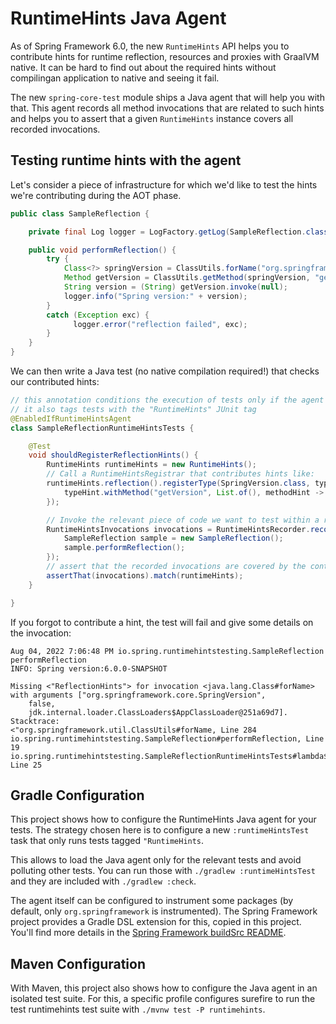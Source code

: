 # RuntimeHints Java Agent

As of Spring Framework 6.0, the new `RuntimeHints` API helps you to contribute hints for runtime reflection, resources and proxies with GraalVM native.
It can be hard to find out about the required hints without compilingan application to native and seeing it fail.

The new `spring-core-test` module ships a Java agent that will help you with that.
This agent records all method invocations that are related to such hints and helps you to assert that a given `RuntimeHints` instance
covers all recorded invocations.

## Testing runtime hints with the agent

Let's consider a piece of infrastructure for which we'd like to test the hints we're contributing during the AOT phase.

```java
public class SampleReflection {

	private final Log logger = LogFactory.getLog(SampleReflection.class);

	public void performReflection() {
		try {
			Class<?> springVersion = ClassUtils.forName("org.springframework.core.SpringVersion", null);
			Method getVersion = ClassUtils.getMethod(springVersion, "getVersion");
			String version = (String) getVersion.invoke(null);
			logger.info("Spring version:" + version);
		}
		catch (Exception exc) {
			  logger.error("reflection failed", exc);
		}
	}
}
```

We can then write a Java test (no native compilation required!) that checks our contributed hints:

```java
// this annotation conditions the execution of tests only if the agent is loaded in the current JVM
// it also tags tests with the "RuntimeHints" JUnit tag
@EnabledIfRuntimeHintsAgent
class SampleReflectionRuntimeHintsTests {

	@Test
	void shouldRegisterReflectionHints() {
		RuntimeHints runtimeHints = new RuntimeHints();
		// Call a RuntimeHintsRegistrar that contributes hints like:
		runtimeHints.reflection().registerType(SpringVersion.class, typeHint -> {
			typeHint.withMethod("getVersion", List.of(), methodHint -> methodHint.withMode(ExecutableMode.INVOKE));
		});

		// Invoke the relevant piece of code we want to test within a recording lambda
		RuntimeHintsInvocations invocations = RuntimeHintsRecorder.record(() -> {
			SampleReflection sample = new SampleReflection();
			sample.performReflection();
		});
		// assert that the recorded invocations are covered by the contributed hints
		assertThat(invocations).match(runtimeHints);
	}

}
```

If you forgot to contribute a hint, the test will fail and give some details on the invocation:

```
Aug 04, 2022 7:06:48 PM io.spring.runtimehintstesting.SampleReflection performReflection
INFO: Spring version:6.0.0-SNAPSHOT

Missing <"ReflectionHints"> for invocation <java.lang.Class#forName>
with arguments ["org.springframework.core.SpringVersion",
    false,
    jdk.internal.loader.ClassLoaders$AppClassLoader@251a69d7].
Stacktrace:
<"org.springframework.util.ClassUtils#forName, Line 284
io.spring.runtimehintstesting.SampleReflection#performReflection, Line 19
io.spring.runtimehintstesting.SampleReflectionRuntimeHintsTests#lambda$shouldRegisterReflectionHints$0, Line 25
```

## Gradle Configuration

This project shows how to configure the RuntimeHints Java agent for your tests.
The strategy chosen here is to configure a new `:runtimeHintsTest` task that only runs tests tagged `"RuntimeHints`.

This allows to load the Java agent only for the relevant tests and avoid polluting other tests.
You can run those with `./gradlew :runtimeHintsTest` and they are included with `./gradlew :check`.

The agent itself can be configured to instrument some packages (by default, only `org.springframework` is instrumented).
The Spring Framework project provides a Gradle DSL extension for this, copied in this project.
You'll find more details in the [Spring Framework buildSrc README](https://github.com/spring-projects/spring-framework/blob/main/buildSrc/README.md).

## Maven Configuration

With Maven, this project also shows how to configure the Java agent in an isolated test suite.
For this, a specific profile configures surefire to run the test runtimehints test suite with `./mvnw test -P runtimehints`. 